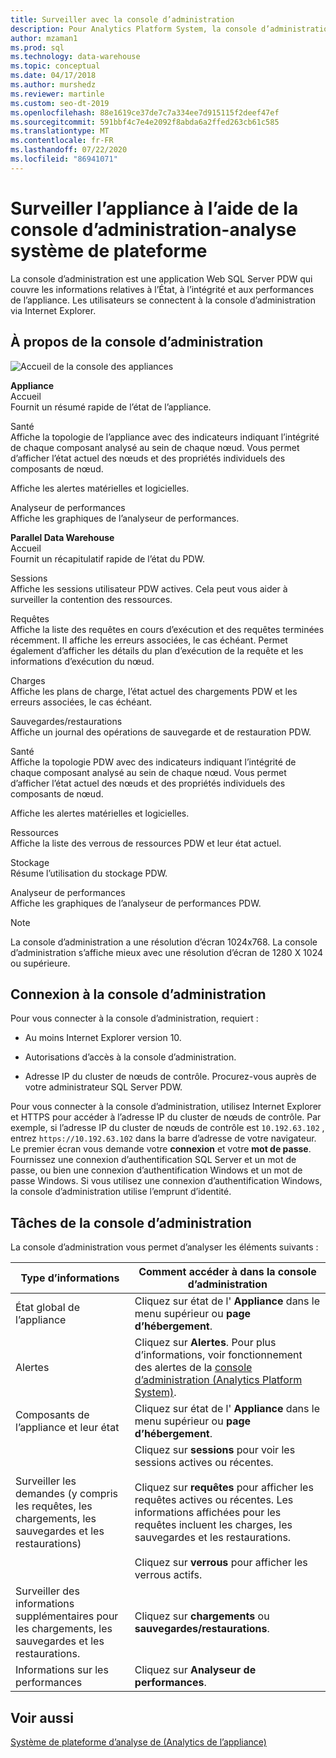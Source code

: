 ```yaml
---
title: Surveiller avec la console d’administration
description: Pour Analytics Platform System, la console d’administration est une application Web qui couvre les informations relatives à l’État, à l’intégrité et aux performances de l’appliance. Les utilisateurs se connectent à la console d’administration via un navigateur Internet.
author: mzaman1
ms.prod: sql
ms.technology: data-warehouse
ms.topic: conceptual
ms.date: 04/17/2018
ms.author: murshedz
ms.reviewer: martinle
ms.custom: seo-dt-2019
ms.openlocfilehash: 88e1619ce37de7c7a334ee7d915115f2deef47ef
ms.sourcegitcommit: 591bbf4c7e4e2092f8abda6a2ffed263cb61c585
ms.translationtype: MT
ms.contentlocale: fr-FR
ms.lasthandoff: 07/22/2020
ms.locfileid: "86941071"
---
```

# <a name="monitor-the-appliance-with-the-admin-console---analytics-platform-system"></a>Surveiller l’appliance à l’aide de la console d’administration-analyse système de plateforme
La console d’administration est une application Web SQL Server PDW qui couvre les informations relatives à l’État, à l’intégrité et aux performances de l’appliance. Les utilisateurs se connectent à la console d’administration via Internet Explorer.  
  
## <a name="about-the-admin-console"></a><a name="About"></a>À propos de la console d’administration  
![Accueil de la console des appliances](./media/monitor-the-appliance-by-using-the-admin-console/SQL_Server_PDW_AdminConsol_ApplHome.png "SQL_Server_PDW_AdminConsol_ApplHome")  
  
**Appliance**  
Accueil  
Fournit un résumé rapide de l’état de l’appliance.  
  
Santé  
Affiche la topologie de l’appliance avec des indicateurs indiquant l’intégrité de chaque composant analysé au sein de chaque nœud. Vous permet d’afficher l’état actuel des nœuds et des propriétés individuels des composants de nœud.  
  
Affiche les alertes matérielles et logicielles.  
  
Analyseur de performances  
Affiche les graphiques de l’analyseur de performances.  
  
**Parallel Data Warehouse**  
Accueil  
Fournit un récapitulatif rapide de l’état du PDW.  
  
Sessions  
Affiche les sessions utilisateur PDW actives. Cela peut vous aider à surveiller la contention des ressources.  
  
Requêtes  
Affiche la liste des requêtes en cours d’exécution et des requêtes terminées récemment. Il affiche les erreurs associées, le cas échéant. Permet également d’afficher les détails du plan d’exécution de la requête et les informations d’exécution du nœud.  
  
Charges  
Affiche les plans de charge, l’état actuel des chargements PDW et les erreurs associées, le cas échéant.  
  
Sauvegardes/restaurations  
Affiche un journal des opérations de sauvegarde et de restauration PDW.  
  
Santé  
Affiche la topologie PDW avec des indicateurs indiquant l’intégrité de chaque composant analysé au sein de chaque nœud. Vous permet d’afficher l’état actuel des nœuds et des propriétés individuels des composants de nœud.  
  
Affiche les alertes matérielles et logicielles.  
  
Ressources  
Affiche la liste des verrous de ressources PDW et leur état actuel.  
  
Stockage  
Résume l’utilisation du stockage PDW.  
  
Analyseur de performances  
Affiche les graphiques de l’analyseur de performances PDW.  
 
> [!NOTE]  
> La console d’administration a une résolution d’écran 1024x768. La console d’administration s’affiche mieux avec une résolution d’écran de 1280 X 1024 ou supérieure.  
  
## <a name="connect-to-the-admin-console"></a><a name="Connect"></a>Connexion à la console d’administration  
Pour vous connecter à la console d’administration, requiert :  
  
-   Au moins Internet Explorer version 10.  
  
-   Autorisations d’accès à la console d’administration. <!-- MISSING LINKS See [Grant Permissions to Use the Admin Console &#40;SQL Server PDW&#41;](../sqlpdw/grant-permissions-to-use-the-admin-console-sql-server-pdw.md).  -->  
  
-   Adresse IP du cluster de nœuds de contrôle.  Procurez-vous auprès de votre administrateur SQL Server PDW.  
  
Pour vous connecter à la console d’administration, utilisez Internet Explorer et HTTPS pour accéder à l’adresse IP du cluster de nœuds de contrôle. Par exemple, si l’adresse IP du cluster de nœuds de contrôle est `10.192.63.102` , entrez `https://10.192.63.102` dans la barre d’adresse de votre navigateur. Le premier écran vous demande votre **connexion** et votre **mot de passe**. Fournissez une connexion d’authentification SQL Server et un mot de passe, ou bien une connexion d’authentification Windows et un mot de passe Windows. Si vous utilisez une connexion d’authentification Windows, la console d’administration utilise l’emprunt d’identité.  
  
## <a name="admin-console-tasks"></a><a name="RelatedTasks"></a>Tâches de la console d’administration  
La console d’administration vous permet d’analyser les éléments suivants :  
  
|Type d’informations|Comment accéder à dans la console d’administration|
|-|-|
|État global de l’appliance|Cliquez sur état de l' **Appliance** dans le menu supérieur ou **page d’hébergement**.|  
|Alertes|Cliquez sur **Alertes**. Pour plus d’informations, voir fonctionnement des alertes de la [console d’administration &#40;Analytics Platform System&#41;](understanding-admin-console-alerts.md).|  
|Composants de l’appliance et leur état|Cliquez sur état de l' **Appliance** dans le menu supérieur ou **page d’hébergement**.|  
|Surveiller les demandes (y compris les requêtes, les chargements, les sauvegardes et les restaurations)|Cliquez sur **sessions** pour voir les sessions actives ou récentes.<br /><br />Cliquez sur **requêtes** pour afficher les requêtes actives ou récentes. Les informations affichées pour les requêtes incluent les charges, les sauvegardes et les restaurations.<br /><br />Cliquez sur **verrous** pour afficher les verrous actifs.|  
|Surveiller des informations supplémentaires pour les chargements, les sauvegardes et les restaurations.|Cliquez sur **chargements** ou **sauvegardes/restaurations**.|  
|Informations sur les performances|Cliquez sur **Analyseur de performances**.|  
  
## <a name="see-also"></a>Voir aussi  
[Système de plateforme d’analyse de &#40;Analytics de l’appliance&#41;](appliance-monitoring.md)  
  
